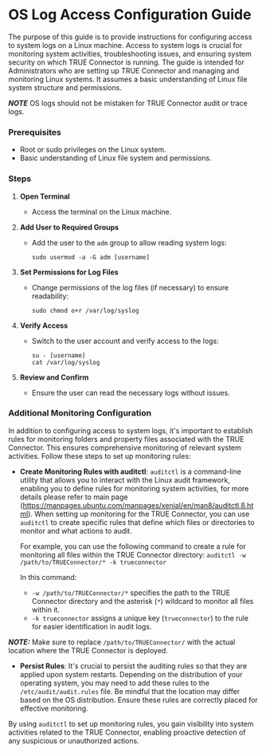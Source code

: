 # OS Log Access Configuration Guide

The purpose of this guide is to provide instructions for configuring access to system logs on a Linux machine. Access to system logs is crucial for monitoring system activities, troubleshooting issues, and ensuring system security on which TRUE Connector is running. The guide is intended for Administrators who are setting up TRUE Connector and managing and monitoring Linux systems. It assumes a basic understanding of Linux file system structure and permissions.

***NOTE*** OS logs should not be mistaken for TRUE Connector audit or trace logs. 
### Prerequisites
- Root or sudo privileges on the Linux system.
- Basic understanding of Linux file system and permissions.

### Steps

1. **Open Terminal**
   - Access the terminal on the Linux machine.

2. **Add User to Required Groups**
   - Add the user to the `adm` group to allow reading system logs: 
     ```
     sudo usermod -a -G adm [username]
     ```

3. **Set Permissions for Log Files**
   - Change permissions of the log files (if necessary) to ensure readability:
     ```
     sudo chmod o+r /var/log/syslog
     ```

4. **Verify Access**
   - Switch to the user account and verify access to the logs:
     ```
     su - [username]
     cat /var/log/syslog
     ```

5. **Review and Confirm**
   - Ensure the user can read the necessary logs without issues.

### Additional Monitoring Configuration <a name="additional-monitoring-configuration"></a>

In addition to configuring access to system logs, it's important to establish rules for monitoring folders and property files associated with the TRUE Connector. This ensures comprehensive monitoring of relevant system activities. Follow these steps to set up monitoring rules:

- **Create Monitoring Rules with auditctl**: `auditctl` is a command-line utility that allows you to interact with the Linux audit framework, enabling you to define rules for monitoring system activities, for more details please refer to main page (https://manpages.ubuntu.com/manpages/xenial/en/man8/auditctl.8.html). When setting up monitoring for the TRUE Connector, you can use `auditctl` to create specific rules that define which files or directories to monitor and what actions to audit.

  For example, you can use the following command to create a rule for monitoring all files within the TRUE Connector directory: `auditctl -w /path/to/TRUEConnector/* -k trueconnector`
  
  
  In this command:
	- `-w /path/to/TRUEConnector/*` specifies the path to the TRUE Connector directory and the asterisk (`*`) wildcard to monitor all files within it.
	- `-k trueconnector` assigns a unique key (`trueconnector`) to the rule for easier identification in audit logs.

***NOTE:*** Make sure to replace `/path/to/TRUEConnector/` with the actual location where the TRUE Connector is deployed.

- **Persist Rules**: It's crucial to persist the auditing rules so that they are applied upon system restarts. Depending on the distribution of your operating system, you may need to add these rules to the `/etc/audit/audit.rules` file. Be mindful that the location may differ based on the OS distribution. Ensure these rules are correctly placed for effective monitoring.

By using `auditctl` to set up monitoring rules, you gain visibility into system activities related to the TRUE Connector, enabling proactive detection of any suspicious or unauthorized actions.
  

